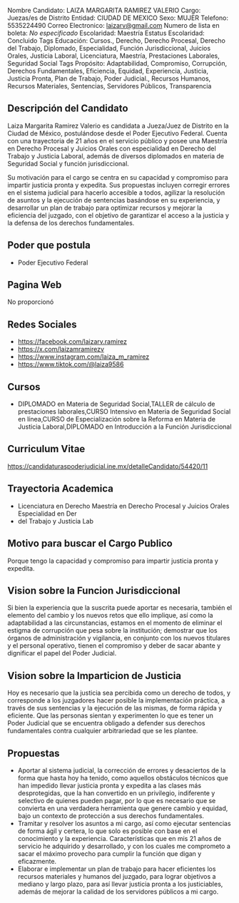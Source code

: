 Nombre Candidato: LAIZA MARGARITA RAMIREZ VALERIO
Cargo: Juezas/es de Distrito
Entidad: CIUDAD DE MEXICO
Sexo: MUJER
Telefono: 5535224490
Correo Electronico: laizarv@gmail.com
Numero de lista en boleta: *No especificado*
Escolaridad: Maestría
Estatus Escolaridad: Concluido
Tags Educación: Cursos., Derecho, Derecho Procesal, Derecho del Trabajo, Diplomado, Especialidad, Función Jurisdiccional, Juicios Orales, Justicia Laboral, Licenciatura, Maestría, Prestaciones Laborales, Seguridad Social
Tags Propósito: Adaptabilidad, Compromiso, Corrupción, Derechos Fundamentales, Eficiencia, Equidad, Experiencia, Justicia, Justicia Pronta, Plan de Trabajo, Poder Judicial., Recursos Humanos, Recursos Materiales, Sentencias, Servidores Públicos, Transparencia


## Descripción del Candidato 

Laiza Margarita Ramirez Valerio es candidata a Jueza/Juez de Distrito en la Ciudad de México, postulándose desde el Poder Ejecutivo Federal. Cuenta con una trayectoria de 21 años en el servicio público y posee una Maestría en Derecho Procesal y Juicios Orales con especialidad en Derecho del Trabajo y Justicia Laboral, además de diversos diplomados en materia de Seguridad Social y función jurisdiccional.

Su motivación para el cargo se centra en su capacidad y compromiso para impartir justicia pronta y expedita.  Sus propuestas incluyen corregir errores en el sistema judicial para hacerlo accesible a todos, agilizar la resolución de asuntos y la ejecución de sentencias basándose en su experiencia, y desarrollar un plan de trabajo para optimizar recursos y mejorar la eficiencia del juzgado, con el objetivo de garantizar el acceso a la justicia y la defensa de los derechos fundamentales.


## Poder que postula

- Poder Ejecutivo Federal


## Pagina Web

No proporcionó


## Redes Sociales

- https://facebook.com/laizarv.ramirez
- https://x.com/laizamramirezv
- https://www.instagram.com/laiza_m_ramirez
- https://www.tiktok.com/@laiza9586


## Cursos

- DIPLOMADO en Materia de Seguridad Social,TALLER de cálculo de prestaciones laborales,CURSO Intensivo en Materia de Seguridad Social en línea,CURSO de Especialización sobre la Reforma en Materia de Justicia Laboral,DIPLOMADO en Introducción a la Función Jurisdiccional


## Curriculum Vitae

https://candidaturaspoderjudicial.ine.mx/detalleCandidato/54420/11


## Trayectoria Academica

- Licenciatura en Derecho Maestría en Derecho Procesal y Juicios Orales Especialidad en Der
- del Trabajo y Justicia Lab


## Motivo para buscar el Cargo Publico

Porque tengo la capacidad y compromiso para impartir justicia pronta y expedita.


## Vision sobre la Funcion Jurisdiccional

Si bien la experiencia que la suscrita puede aportar es necesaria, también el elemento del cambio y los nuevos retos que ello implique, así como la adaptabilidad a las circunstancias, estamos en el momento de eliminar el estigma de corrupción que pesa sobre la institución; demostrar que los órganos de administración y vigilancia, en conjunto con los nuevos titulares y el personal operativo, tienen el compromiso y deber de sacar abante y dignificar el papel del Poder Judicial.


## Vision sobre la Imparticion de Justicia

Hoy es necesario que la justicia sea percibida como un derecho de todos, y corresponde a los juzgadores hacer posible la implementación práctica, a través de sus sentencias y la ejecución de las mismas, de forma rápida y eficiente. Que las personas sientan y experimenten lo que es tener un Poder Judicial que se encuentra obligado a defender sus derechos fundamentales contra cualquier arbitrariedad que se les plantee.


## Propuestas

- Aportar al sistema judicial, la corrección de errores y desaciertos de la forma que hasta hoy ha tenido, como aquellos obstáculos técnicos que han impedido llevar justicia pronta y expedita a las clases más desprotegidas, que la han convertido en un privilegio, indiferente y selectivo de quienes pueden pagar, por lo que es necesario que se convierta en una verdadera herramienta que genere cambio y equidad, bajo un contexto de protección a sus derechos fundamentales.
- Tramitar y resolver los asuntos a mi cargo, así como ejecutar sentencias de forma ágil y certera, lo que solo es posible con base en el conocimiento y la experiencia. Características que en mis 21 años de servicio he adquirido y desarrollado, y con los cuales me comprometo a sacar el máximo provecho para cumplir la función que digan y eficazmente.
- Elaborar e implementar un plan de trabajo para hacer eficientes los recursos materiales y humanos del juzgado, para lograr objetivos a mediano y largo plazo, para así llevar justicia pronta a los justiciables, además de mejorar la calidad de los servidores públicos a mi cargo.

